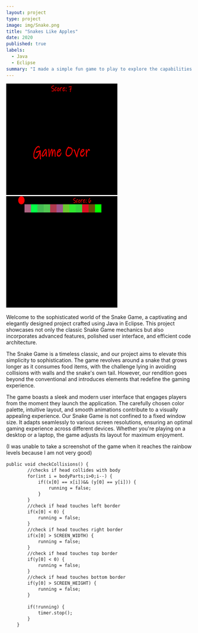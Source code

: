 ```yaml
---
layout: project
type: project
image: img/Snake.png 
title: "Snakes Like Apples"
date: 2020
published: true
labels:
  - Java
  - Eclipse
summary: "I made a simple fun game to play to explore the capabilities of Java."
---
```


<div class="text-center p-4">
  <img width="300px" src="../img/End.png" class="img-thumbnail" >
  <img width="300px" src="../img/Color.png" class="img-thumbnail" >

</div>


Welcome to the sophisticated world of the Snake Game, a captivating and elegantly designed project crafted using Java in Eclipse. This project showcases not only the classic Snake Game mechanics but also incorporates advanced features, polished user interface, and efficient code architecture.

The Snake Game is a timeless classic, and our project aims to elevate this simplicity to sophistication. The game revolves around a snake that grows longer as it consumes food items, with the challenge lying in avoiding collisions with walls and the snake's own tail. However, our rendition goes beyond the conventional and introduces elements that redefine the gaming experience.

   The game boasts a sleek and modern user interface that engages players from the moment they launch the application. The carefully chosen color palette, intuitive layout, and smooth animations contribute to a visually appealing experience. Our Snake Game is not confined to a fixed window size. It adapts seamlessly to various screen resolutions, ensuring an optimal gaming experience across different devices. Whether you're playing on a desktop or a laptop, the game adjusts its layout for maximum enjoyment.

(I was unable to take a screenshot of the game when it reaches the rainbow levels because I am not very good)
```cvv
public void checkCollisions() {
		//checks if head collides with body
		for(int i = bodyParts;i>0;i--) {
			if((x[0] == x[i])&& (y[0] == y[i])) {
				running = false;
			}
		}
		//check if head touches left border
		if(x[0] < 0) {
			running = false;
		}
		//check if head touches right border
		if(x[0] > SCREEN_WIDTH) {
			running = false;
		}
		//check if head touches top border
		if(y[0] < 0) {
			running = false;
		}
		//check if head touches bottom border
		if(y[0] > SCREEN_HEIGHT) {
			running = false;
		}
		
		if(!running) {
			timer.stop();
		}
	}
```
